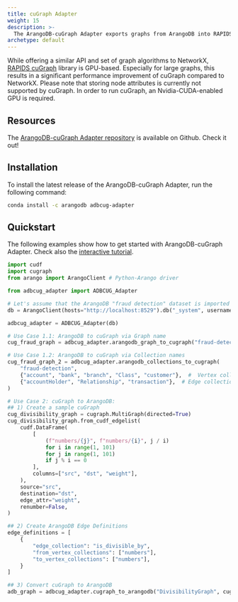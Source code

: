 ```yaml
---
title: cuGraph Adapter
weight: 15
description: >-
  The ArangoDB-cuGraph Adapter exports graphs from ArangoDB into RAPIDS cuGraph, a library of collective GPU-accelerated graph algorithms, and vice-versa
archetype: default
---
```

While offering a similar API and set of graph algorithms to NetworkX,
[RAPIDS cuGraph](https://docs.rapids.ai/api/cugraph/stable/)
library is GPU-based. Especially for large graphs, this
results in a significant performance improvement of cuGraph compared to NetworkX.
Please note that storing node attributes is currently not supported by cuGraph.
In order to run cuGraph, an Nvidia-CUDA-enabled GPU is required.

## Resources

The [ArangoDB-cuGraph Adapter repository](https://github.com/arangoml/cugraph-adapter)
is available on Github. Check it out!

## Installation

To install the latest release of the ArangoDB-cuGraph Adapter,
run the following command:

```bash
conda install -c arangodb adbcug-adapter
```

## Quickstart

The following examples show how to get started with ArangoDB-cuGraph Adapter.
Check also the 
[interactive tutorial](https://colab.research.google.com/github/arangoml/cugraph-adapter/blob/master/examples/ArangoDB_cuGraph_Adapter.ipynb).

```py
import cudf
import cugraph
from arango import ArangoClient # Python-Arango driver

from adbcug_adapter import ADBCUG_Adapter

# Let's assume that the ArangoDB "fraud detection" dataset is imported to this endpoint
db = ArangoClient(hosts="http://localhost:8529").db("_system", username="root", password="")

adbcug_adapter = ADBCUG_Adapter(db)

# Use Case 1.1: ArangoDB to cuGraph via Graph name
cug_fraud_graph = adbcug_adapter.arangodb_graph_to_cugraph("fraud-detection")

# Use Case 1.2: ArangoDB to cuGraph via Collection names
cug_fraud_graph_2 = adbcug_adapter.arangodb_collections_to_cugraph(
    "fraud-detection",
    {"account", "bank", "branch", "Class", "customer"},  #  Vertex collections
    {"accountHolder", "Relationship", "transaction"},  # Edge collections
)

# Use Case 2: cuGraph to ArangoDB:
## 1) Create a sample cuGraph
cug_divisibility_graph = cugraph.MultiGraph(directed=True)
cug_divisibility_graph.from_cudf_edgelist(
    cudf.DataFrame(
        [
            (f"numbers/{j}", f"numbers/{i}", j / i)
            for i in range(1, 101)
            for j in range(1, 101)
            if j % i == 0
        ],
        columns=["src", "dst", "weight"],
    ),
    source="src",
    destination="dst",
    edge_attr="weight",
    renumber=False,
)

## 2) Create ArangoDB Edge Definitions
edge_definitions = [
    {
        "edge_collection": "is_divisible_by",
        "from_vertex_collections": ["numbers"],
        "to_vertex_collections": ["numbers"],
    }
]

## 3) Convert cuGraph to ArangoDB
adb_graph = adbcug_adapter.cugraph_to_arangodb("DivisibilityGraph", cug_graph, edge_definitions)
```